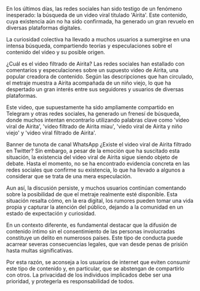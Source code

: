 En los últimos días, las redes sociales han sido testigo de un fenómeno inesperado: la búsqueda de un video viral titulado 'Airita'. Este contenido, cuya existencia aún no ha sido confirmada, ha generado un gran revuelo en diversas plataformas digitales.

La curiosidad colectiva ha llevado a muchos usuarios a sumergirse en una intensa búsqueda, compartiendo teorías y especulaciones sobre el contenido del video y su posible origen.

¿Cuál es el video filtrado de Airita?
Las redes sociales han estallado con comentarios y especulaciones sobre un supuesto video de Airita, una popular creadora de contenido. Según las descripciones que han circulado, el metraje muestra a Airita acompañada de un niño viejo, lo que ha despertado un gran interés entre sus seguidores y usuarios de diversas plataformas.


Este video, que supuestamente ha sido ampliamente compartido en Telegram y otras redes sociales, ha generado un frenesí de búsqueda, donde muchos intentan encontrarlo utilizando palabras clave como 'video viral de Airita', 'video filtrado de Airita miau', 'viedo viral de Airita y niño viejo' y 'video viral filtrado de Airita'.

Banner de tunota de canal WhatsApp
¿Existe el video viral de Airita filtrado en Twitter?
Sin embargo, a pesar de la emoción que ha suscitado esta situación, la existencia del video viral de Airita sigue siendo objeto de debate. Hasta el momento, no se ha encontrado evidencia concreta en las redes sociales que confirme su existencia, lo que ha llevado a algunos a considerar que se trata de una mera especulación.

Aun así, la discusión persiste, y muchos usuarios continúan comentando sobre la posibilidad de que el metraje realmente esté disponible. Esta situación resalta cómo, en la era digital, los rumores pueden tomar una vida propia y capturar la atención del público, dejando a la comunidad en un estado de expectación y curiosidad.

En un contexto diferente, es fundamental destacar que la difusión de contenido íntimo sin el consentimiento de las personas involucradas constituye un delito en numerosos países. Este tipo de conducta puede acarrear severas consecuencias legales, que van desde penas de prisión hasta multas significativas.

Por esta razón, se aconseja a los usuarios de internet que eviten consumir este tipo de contenido y, en particular, que se abstengan de compartirlo con otros. La privacidad de los individuos implicados debe ser una prioridad, y protegerla es responsabilidad de todos.
